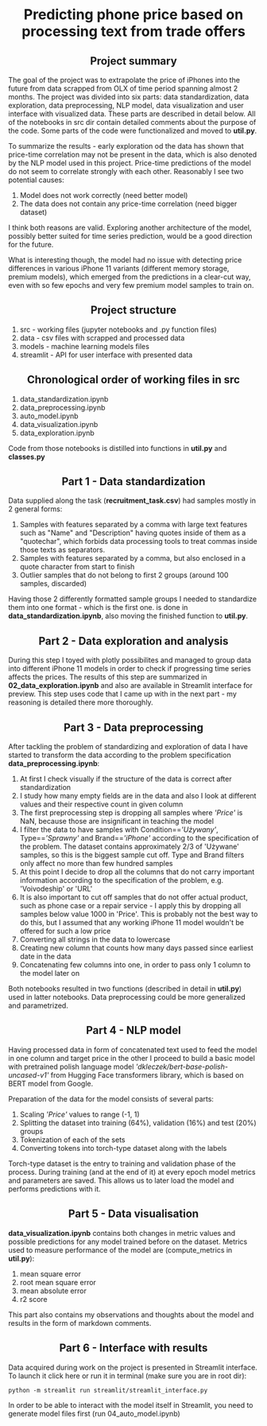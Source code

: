 # <center> Predicting phone price based on processing text from trade offers

## <center>Project summary
<justify>The goal of the project was to extrapolate the price of iPhones into the future from data scrapped from OLX of 
time period spanning almost 2 months. The project was divided into six parts: data standardization, data exploration, 
data preprocessing, NLP model, data visualization and user interface with visualized data. These parts are described in 
detail below. All of the notebooks in src dir contain detailed comments about the purpose of the code. Some parts of 
the code were functionalized and moved to **util.py**.

To summarize the results - early exploration od the data has shown that price-time correlation may not be 
present in the data, which is also denoted by the NLP model used in this project. Price-time predictions 
of the model do not seem to correlate strongly with each other. Reasonably I see two potential causes:

1. Model does not work correctly (need better model)
2. The data does not contain any price-time correlation (need bigger dataset)

I think both reasons are valid. Exploring another architecture of the model, possibly better suited
for time series prediction, would be a good direction for the future.

What is interesting though, the model had no issue with detecting price differences in various iPhone 11 variants 
(different memory storage, premium models), which emerged from the predictions in a clear-cut way, even with so few 
epochs and very few premium model samples to train on.  
</justify>
## <center> Project structure
1. src - working files (jupyter notebooks and .py function files)
2. data - csv files with scrapped and processed data
3. models - machine learning models files
4. streamlit - API for user interface with presented data

## <center> Chronological order of working files in src
1. data_standardization.ipynb
2. data_preprocessing.ipynb
3. auto_model.ipynb
4. data_visualization.ipynb
5. data_exploration.ipynb

Code from those notebooks is distilled into functions in **util.py** and **classes.py**

## <center> Part 1 - Data standardization

Data supplied along the task (**recruitment_task.csv**) had samples mostly in 2 general forms:
1. Samples with features separated by a comma with large text features such as "Name" and "Description" having quotes inside of them 
    as a "quotechar", which forbids data processing tools to treat commas inside those texts as separators.
2. Samples with features separated by a comma, but also enclosed in a quote character from start to finish
3. Outlier samples that do not belong to first 2 groups (around 100 samples, discarded)

Having those 2 differently formatted sample groups I needed to standardize them into one format - which is the first one.
is done in **data_standardization.ipynb**, also moving the finished function to **util.py**.

## <center> Part 2 - Data exploration and analysis 
During this step I toyed with plotly possibilites and managed to group data into different iPhone 11 models in order to check
if progressing time series affects the prices. The results of this step are summarized in **02_data_exploration.ipynb** 
and also are available in Streamlit interface for preview. This step uses code that I came up with in the next part - 
my reasoning is detailed there more thoroughly. 


## <center> Part 3 - Data preprocessing
After tackling the problem of standardizing and exploration of data I have started to transform the data according to the 
problem specification **data_preprocessing.ipynb**:
1. At first I check visually if the structure of the data is correct after standardization
2. I study how many empty fields are in the data and also I look at different values and their
   respective count in given column
3. The first preprocessing step is dropping all samples where _'Price'_ is NaN, because those
   are insignificant in teaching the model
4. I filter the data to have samples with Condition==_'Używany'_, Type==_'Sprawny'_ 
   and Brand==_'iPhone'_ according to the specification of the problem. The dataset contains approximately 2/3 of 'Używane'
   samples, so this is the biggest sample cut off. Type and Brand filters only affect no more than few hundred samples
5. At this point I decide to drop all the columns that do not carry important information according 
   to the specification of the problem, e.g. 'Voivodeship' or 'URL'
6. It is also important to cut off samples that do not offer actual product, such as phone case or a repair service - I apply this by dropping all samples below value 1000 in 'Price'.
   This is probably not the best way to do this, but I assumed that any working iPhone 11 model wouldn't be offered
   for such a low price
7. Converting all strings in the data to lowercase
8. Creating new column that counts how many days passed since earliest date in the data
9. Concatenating few columns into one, in order to pass only 1 column to the model later on

Both notebooks resulted in two functions (described in detail in **util.py**) used in latter notebooks. 
Data preprocessing could be more generalized and parametrized.

## <center> Part 4 - NLP model
Having processed data in form of concatenated text used to feed the model in one column and target price in the other
I proceed to build a basic model with pretrained polish language model _'dkleczek/bert-base-polish-uncased-v1'_ 
from Hugging Face transformers library, which is based on BERT model from Google. 

Preparation of the data for the model consists of several parts:
1. Scaling _'Price'_ values to range (-1, 1)
2. Splitting the dataset into training (64%), validation (16%) and test (20%) groups
3. Tokenization of each of the sets
4. Converting tokens into torch-type dataset along with the labels

Torch-type dataset is the entry to training and validation phase of the process. During training (and at the end of it) at every epoch model metrics and parameters are saved.
This allows us to later load the model and performs predictions with it.

## <center> Part 5 - Data visualisation 
**data_visualization.ipynb** contains both changes in metric values and possible predictions for any model trained
before on the dataset. Metrics used to measure performance of the model are (compute_metrics in **util.py**): 
1. mean square error
2. root mean square error
3. mean absolute error
4. r2 score

This part also contains my observations and thoughts about the model and results in the form of markdown comments.

## <center> Part 6 - Interface with results 
Data acquired during work on the project is presented in Streamlit interface. To launch it click here or run it in terminal (make sure you are in root dir):

```python -m streamlit run streamlit/streamlit_interface.py```

In order to be able to interact with the model itself in Streamlit, you need to generate model files first (run 04_auto_model.ipynb)









